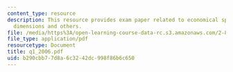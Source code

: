 ```yaml
---
content_type: resource
description: This resource provides exam paper related to economical spc, estimated
  dimensions and others.
file: /media/https%3A/open-learning-course-data-rc.s3.amazonaws.com/2-830j-control-of-manufacturing-processes-sma-6303-spring-2008/b290cbb77d8a6c3242dc998f86b6c650_q1_2006.pdf
file_type: application/pdf
resourcetype: Document
title: q1_2006.pdf
uid: b290cbb7-7d8a-6c32-42dc-998f86b6c650
---
```

